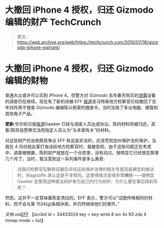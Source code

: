 # 大撤回 iPhone 4 授权，归还 Gizmodo 编辑的财产 TechCrunch

> 原文：<https://web.archive.org/web/https://techcrunch.com/2010/07/16/gizmodo-iphone-warrant/>

# 大撤回 iPhone 4 授权，归还 Gizmodo 编辑的财物

普通大众或许可以买到 iPhone 4，但警方对 Gizmodo 去年春天购买的[泄露](https://web.archive.org/web/20230118114848/https://techcrunch.com/2010/04/19/iphone-hd-4g/)设备的调查仍在继续。现在有了新的进展:EFF [报道](https://web.archive.org/web/20230118114848/http://www.eff.org/deeplinks/2010/07/san-mateo-da-withdraws-gizmodo-iphone-warrant)圣马特奥地方检察官已经撤回了去年四月用于搜查 Gizmodo 编辑陈以桐家的搜查令，当时没收了多台电脑、硬盘和其他电子产品。

**更新**:华尔街日报[报道](https://web.archive.org/web/20230118114848/http://online.wsj.com/article/SB10001424052748704229004575371253829155546.html)Gawker 已经与调查人员达成协议。陈的材料将被归还，高客/陈将自愿移交法院指定人员认为“与本案有关”的材料。

对这些财产的没收颇具争议 EFF 称这是非法的，应该受到加州保护法的保护。当我在 4 月份就此案打电话给地方检察官时，我被告知，由于这些问题正在考虑中，调查被搁置，陈的财产就放在一个仓库里，没有动过。很明显它已经放在那里几个月了。当时，我注意到这一系列事件是多么离奇:

> 当我问检察官在删除证据后评估这些保护法律的相关性是否是典型的做法时，Wagstaffe 承认这是不寻常的。这使得情况变得非常糟糕——很明显 Gawker 会使用这种盾法辩护来为自己的行为辩护，为什么要在事后踩刹车呢？

然而，这并不一定意味着陈是清白的。EFF 表示，警方可以“试图传唤相同的材料，而不会与第 1524(g)条相冲突，并仍然继续他们的案件。”

*文档 via[EFF](https://web.archive.org/web/20230118114848/http://www.eff.org/deeplinks/2010/07/san-mateo-da-withdraws-gizmodo-iphone-warrant)*
【scribd id = 34433024 key = key-amle 8 wv 4x 93 zda 4 mmep mode = list】